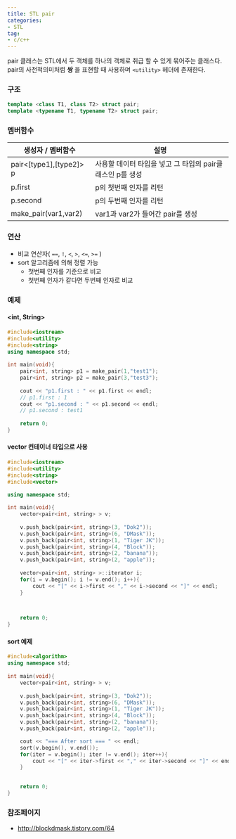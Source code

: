 ```yaml
---
title: STL pair
categories:
- STL
tag:
- c/c++
---
```


pair 클래스는 STL에서 두 객체를 하나의 객체로 취급 할 수 있게 묶어주는 클래스다. pair의 사전적의미처럼 **쌍** 을 표현할 때 사용하며 `<utility>`  헤더에 존재한다.

### 구조

```cpp
template <class T1, class T2> struct pair;
template <typename T1, typename T2> struct pair;
```

### 멤버함수

| 생성자 / 멤버함수       | 설명                                                      |
| ----------------------- | --------------------------------------------------------- |
| pair<[type1],[type2]> p | 사용할 데이터 타입을 넣고 그 타입의 pair클래스인 p를 생성 |
| p.first                 | p의 첫번째 인자를 리턴                                    |
| p.second                | p의 두번째 인자를 리턴                                    |
| make_pair(var1,var2)    | var1과 var2가 들어간 pair를 생성                          |

### 연산

- 비교 연산자( `==`, `!`, `<`, `>`, `<=`, `>=` )
- sort 알고리즘에 의해 정렬 가능
  - 첫번째 인자를 기준으로 비교
  - 첫번째 인자가 같다면 두번째 인자로 비교



### 예제

#### <int, String>

```cpp
#include<iostream>
#include<utility>
#include<string>
using namespace std;
 
int main(void){
    pair<int, string> p1 = make_pair(1,"test1");    
    pair<int, string> p2 = make_pair(3,"test3");        
 
    cout << "p1.first : " << p1.first << endl;
    // p1.first : 1
    cout << "p1.second : " << p1.second << endl;
    // p1.second : test1
    
    return 0;    
}
```

#### vector 컨테이너 타입으로 사용

```cpp
#include<iostream>
#include<utility>
#include<string>
#include<vector>

using namespace std;
 
int main(void){
    vector<pair<int, string> > v;
    
    v.push_back(pair<int, string>(3, "Dok2"));    
    v.push_back(pair<int, string>(6, "DMask"));    
    v.push_back(pair<int, string>(1, "Tiger JK"));    
    v.push_back(pair<int, string>(4, "Block"));    
    v.push_back(pair<int, string>(2, "banana"));    
    v.push_back(pair<int, string>(2, "apple"));    
    
    vector<pair<int, string> >::iterator i;
    for(i = v.begin(); i != v.end(); i++){
        cout << "[" << i->first << "," << i->second << "]" << endl;
    }


    
    return 0;    
}
```

#### sort 예제

```cpp
#include<algorithm>
using namespace std;
 
int main(void){
    vector<pair<int, string> > v;
    
    v.push_back(pair<int, string>(3, "Dok2"));    
    v.push_back(pair<int, string>(6, "DMask"));    
    v.push_back(pair<int, string>(1, "Tiger JK"));    
    v.push_back(pair<int, string>(4, "Block"));    
    v.push_back(pair<int, string>(2, "banana"));    
    v.push_back(pair<int, string>(2, "apple"));    

    cout << "=== After sort === " << endl;
    sort(v.begin(), v.end());
    for(iter = v.begin(); iter != v.end(); iter++){
        cout << "[" << iter->first << "," << iter->second << "]" << endl;
    }

    
    return 0;    
}
```



### 참조페이지

-  http://blockdmask.tistory.com/64